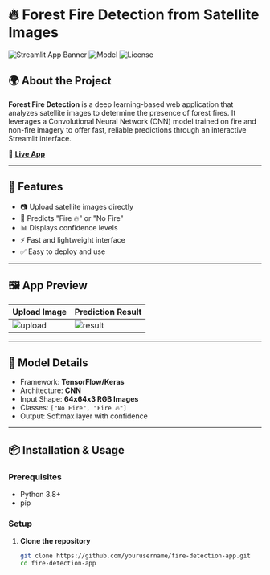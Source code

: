 # 🔥 Forest Fire Detection from Satellite Images

![Streamlit App Banner](https://img.shields.io/badge/Built%20with-Streamlit-red?style=for-the-badge&logo=streamlit)
![Model](https://img.shields.io/badge/Model-Keras%20CNN-blue?style=for-the-badge&logo=keras)
![License](https://img.shields.io/badge/License-MIT-green?style=for-the-badge)

## 🌍 About the Project

**Forest Fire Detection** is a deep learning-based web application that analyzes satellite images to determine the presence of forest fires. It leverages a Convolutional Neural Network (CNN) model trained on fire and non-fire imagery to offer fast, reliable predictions through an interactive Streamlit interface.

🔗 [**Live App**](https://forestfire-nmvybtnnxnvcwbe6sregvg.streamlit.app/)

---

## 🚀 Features

- 📷 Upload satellite images directly
- 🧠 Predicts "Fire 🔥" or "No Fire"
- 📊 Displays confidence levels
- ⚡ Fast and lightweight interface
- ✅ Easy to deploy and use

---

## 🖼️ App Preview

| Upload Image | Prediction Result |
|--------------|-------------------|
| ![upload](https://via.placeholder.com/300x150.png?text=Satellite+Upload) | ![result](https://via.placeholder.com/300x150.png?text=Prediction:+Fire+🔥) |

---

## 🧠 Model Details

- Framework: **TensorFlow/Keras**
- Architecture: **CNN**
- Input Shape: **64x64x3 RGB Images**
- Classes: `["No Fire", "Fire 🔥"]`
- Output: Softmax layer with confidence

---

## 📦 Installation & Usage

### Prerequisites

- Python 3.8+
- pip

### Setup

1. **Clone the repository**
   ```bash
   git clone https://github.com/yourusername/fire-detection-app.git
   cd fire-detection-app
